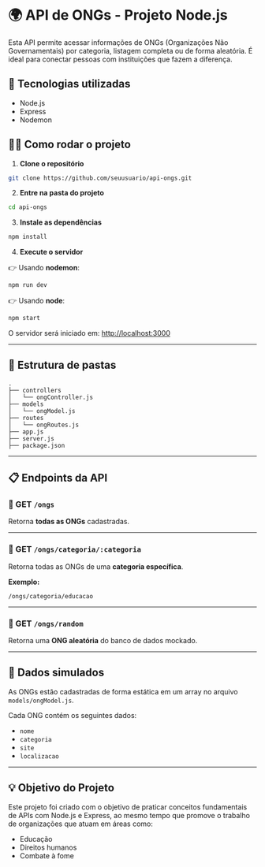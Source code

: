 # 🌍 API de ONGs - Projeto Node.js

Esta API permite acessar informações de ONGs (Organizações Não Governamentais) por categoria, listagem completa ou de forma aleatória. É ideal para conectar pessoas com instituições que fazem a diferença.



## 🚀 Tecnologias utilizadas

- Node.js  
- Express  
- Nodemon  


## 🧑‍💻 Como rodar o projeto

1. **Clone o repositório**
```bash
git clone https://github.com/seuusuario/api-ongs.git
```

2. **Entre na pasta do projeto**
```bash
cd api-ongs
```

3. **Instale as dependências**
```bash
npm install
```

4. **Execute o servidor**

👉 Usando **nodemon**:
```bash
npm run dev
```

👉 Usando **node**:
```bash
npm start
```

O servidor será iniciado em: [http://localhost:3000](http://localhost:3000)

---

## 📌 Estrutura de pastas

```
.
├── controllers
│   └── ongController.js
├── models
│   └── ongModel.js
├── routes
│   └── ongRoutes.js
├── app.js
├── server.js
├── package.json
```

---

## 📋 Endpoints da API

### 🔹 GET `/ongs`

Retorna **todas as ONGs** cadastradas.

---

### 🔹 GET `/ongs/categoria/:categoria`

Retorna todas as ONGs de uma **categoria específica**.

**Exemplo:**
```
/ongs/categoria/educacao
```

---

### 🔹 GET `/ongs/random`

Retorna uma **ONG aleatória** do banco de dados mockado.

---

## 🧠 Dados simulados

As ONGs estão cadastradas de forma estática em um array no arquivo `models/ongModel.js`.

Cada ONG contém os seguintes dados:

- `nome`
- `categoria`
- `site`
- `localizacao`

---

## 💡 Objetivo do Projeto

Este projeto foi criado com o objetivo de praticar conceitos fundamentais de APIs com Node.js e Express, ao mesmo tempo que promove o trabalho de organizações que atuam em áreas como:

- Educação  
- Direitos humanos  
- Combate à fome  


